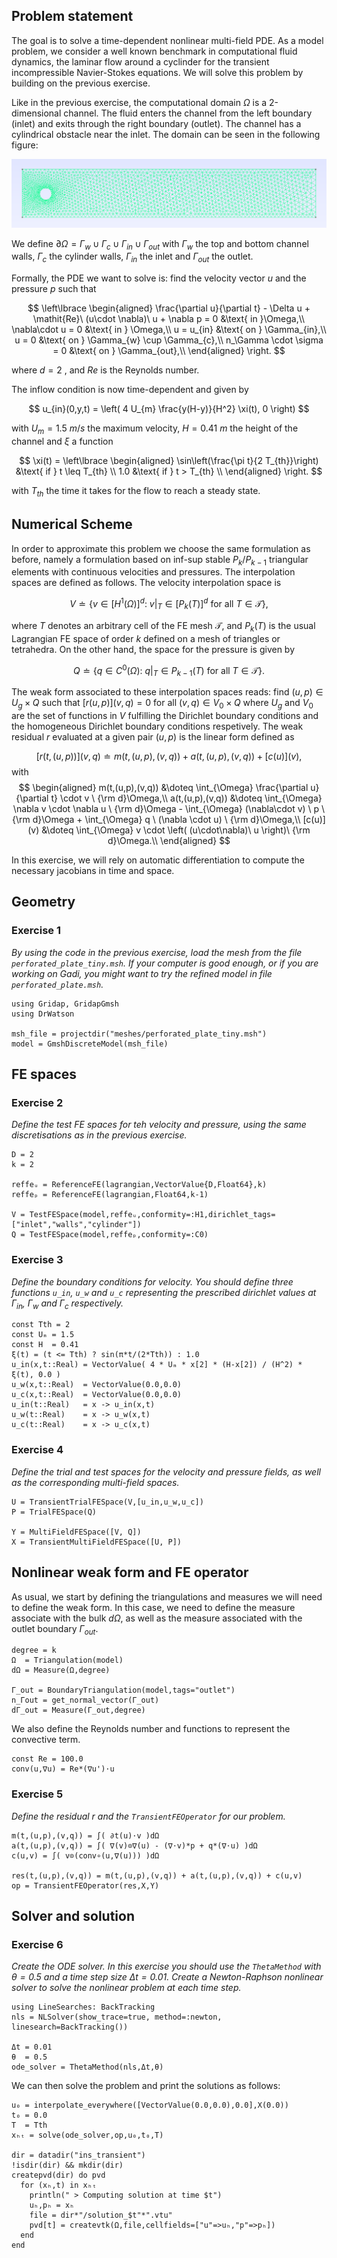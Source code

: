 <!--This file was generated, do not modify it.-->
## Problem statement

The goal is to solve a time-dependent nonlinear multi-field PDE. As a model problem, we consider a well known benchmark in computational fluid dynamics, the laminar flow around a cyclinder for the transient incompressible Navier-Stokes equations. We will solve this problem by building on the previous exercise.

Like in the previous exercise, the computational domain $\Omega$ is a 2-dimensional channel. The fluid enters the channel from the left boundary (inlet) and exits through the right boundary (outlet). The channel has a cylindrical obstacle near the inlet. The domain can be seen in the following figure:

![](/assets/literate_figures/ins/perforated_plate.png)


We define $\partial \Omega = \Gamma_{w} \cup \Gamma_{c} \cup \Gamma_{in} \cup \Gamma_{out}$ with $\Gamma_{w}$ the top and bottom channel walls, $\Gamma_{c}$ the cylinder walls, $\Gamma_{in}$ the inlet and $\Gamma_{out}$ the outlet.

Formally, the PDE we want to solve is: find the velocity vector $u$ and the pressure $p$ such that

$$
\left\lbrace
\begin{aligned}
\frac{\partial u}{\partial t} - \Delta u + \mathit{Re}\ (u\cdot \nabla)\ u + \nabla p = 0 &\text{ in }\Omega,\\
\nabla\cdot u = 0 &\text{ in } \Omega,\\
u = u_{in} &\text{ on } \Gamma_{in},\\
u = 0 &\text{ on } \Gamma_{w} \cup \Gamma_{c},\\
n_\Gamma \cdot \sigma = 0 &\text{ on } \Gamma_{out},\\
\end{aligned}
\right.
$$

where $d=2$ , and $\mathit{Re}$ is the Reynolds number.

The inflow condition is now time-dependent and given by

$$
u_{in}(0,y,t) = \left( 4 U_{m} \frac{y(H-y)}{H^2} \xi(t), 0 \right)
$$

with $U_{m}=1.5 \ m/s$ the maximum velocity, $H = 0.41 \ m$ the height of the channel and $\xi$ a function

$$
\xi(t) = \left\lbrace
\begin{aligned}
  \sin\left(\frac{\pi t}{2 T_{th}}\right) &\text{ if } t \leq T_{th} \\
  1.0 &\text{ if } t > T_{th} \\
\end{aligned}
\right.
$$

with $T_{th}$ the time it takes for the flow to reach a steady state.

## Numerical Scheme

In order to approximate this problem we choose the same formulation as before, namely a formulation based on inf-sup stable $P_{k}/P_{k-1}$ triangular elements with continuous velocities and pressures. The interpolation spaces are defined as follows. The velocity interpolation space is

$$
V \doteq \{ v \in [H^1(\Omega)]^d:\ v|_T\in [P_k(T)]^d \text{ for all } T\in\mathcal{T} \},
$$

where $T$ denotes an arbitrary cell of the FE mesh $\mathcal{T}$, and $P_k(T)$ is the usual Lagrangian FE space of order $k$ defined on a mesh of triangles or tetrahedra.
On the other hand, the space for the pressure is given by

$$
Q \doteq \{ q \in C^0(\Omega):\ q|_T\in P_{k-1}(T) \text{ for all } T\in\mathcal{T}\}.
$$

The weak form associated to these interpolation spaces reads: find $(u,p)\in U_g \times Q$ such that $[r(u,p)](v,q)=0$ for all $(v,q)\in V_0 \times Q$
where $U_g$ and $V_0$ are the set of functions in $V$ fulfilling the Dirichlet boundary conditions and the homogeneous Dirichlet boundary conditions respetively. The weak residual $r$ evaluated at a given pair $(u,p)$ is the linear form defined as

$$
[r(t,(u,p))](v,q) \doteq m(t,(u,p),(v,q)) + a(t,(u,p),(v,q)) + [c(u)](v),
$$
with
$$
\begin{aligned}
m(t,(u,p),(v,q)) &\doteq \int_{\Omega} \frac{\partial u}{\partial t} \cdot v \ {\rm d}\Omega,\\
a(t,(u,p),(v,q)) &\doteq \int_{\Omega} \nabla v \cdot \nabla u \ {\rm d}\Omega - \int_{\Omega} (\nabla\cdot v) \ p \ {\rm d}\Omega + \int_{\Omega} q \ (\nabla \cdot u) \ {\rm d}\Omega,\\
[c(u)](v) &\doteq \int_{\Omega} v 	\cdot \left( (u\cdot\nabla)\ u \right)\ {\rm d}\Omega.\\
\end{aligned}
$$

In this exercise, we will rely on automatic differentiation to compute the necessary jacobians in time and space.

## Geometry

### Exercise 1

_By using the code in the previous exercise, load the mesh from the file `perforated_plate_tiny.msh`. If your computer is good enough, or if you are working on Gadi, you might want to try the refined model in file `perforated_plate.msh`._

````julia:ex1
using Gridap, GridapGmsh
using DrWatson

msh_file = projectdir("meshes/perforated_plate_tiny.msh")
model = GmshDiscreteModel(msh_file)
````

## FE spaces

### Exercise 2

_Define the test FE spaces for teh velocity and pressure, using the same discretisations as in the previous exercise._

````julia:ex2
D = 2
k = 2

reffeᵤ = ReferenceFE(lagrangian,VectorValue{D,Float64},k)
reffeₚ = ReferenceFE(lagrangian,Float64,k-1)

V = TestFESpace(model,reffeᵤ,conformity=:H1,dirichlet_tags=["inlet","walls","cylinder"])
Q = TestFESpace(model,reffeₚ,conformity=:C0)
````

### Exercise 3
_Define the boundary conditions for velocity. You should define three functions `u_in`, `u_w` and `u_c` representing the prescribed dirichlet values at $\Gamma_{in}$, $\Gamma_w$ and $\Gamma_c$ respectively._

````julia:ex3
const Tth = 2
const Uₘ = 1.5
const H  = 0.41
ξ(t) = (t <= Tth) ? sin(π*t/(2*Tth)) : 1.0
u_in(x,t::Real) = VectorValue( 4 * Uₘ * x[2] * (H-x[2]) / (H^2) * ξ(t), 0.0 )
u_w(x,t::Real)  = VectorValue(0.0,0.0)
u_c(x,t::Real)  = VectorValue(0.0,0.0)
u_in(t::Real)   = x -> u_in(x,t)
u_w(t::Real)    = x -> u_w(x,t)
u_c(t::Real)    = x -> u_c(x,t)
````

### Exercise 4
_Define the trial and test spaces for the velocity and pressure fields, as well as the corresponding multi-field spaces._

````julia:ex4
U = TransientTrialFESpace(V,[u_in,u_w,u_c])
P = TrialFESpace(Q)

Y = MultiFieldFESpace([V, Q])
X = TransientMultiFieldFESpace([U, P])
````

## Nonlinear weak form and FE operator

As usual, we start by defining the triangulations and measures we will need to define the weak form. In this case, we need to define the measure associate with the bulk $d\Omega$, as well as the measure associated with the outlet boundary $\Gamma_{out}$.

````julia:ex5
degree = k
Ω  = Triangulation(model)
dΩ = Measure(Ω,degree)

Γ_out = BoundaryTriangulation(model,tags="outlet")
n_Γout = get_normal_vector(Γ_out)
dΓ_out = Measure(Γ_out,degree)
````

We also define the Reynolds number and functions to represent the convective term.

````julia:ex6
const Re = 100.0
conv(u,∇u) = Re*(∇u')⋅u
````

### Exercise 5
_Define the residual $r$ and the `TransientFEOperator` for our problem._

````julia:ex7
m(t,(u,p),(v,q)) = ∫( ∂t(u)⋅v )dΩ
a(t,(u,p),(v,q)) = ∫( ∇(v)⊙∇(u) - (∇⋅v)*p + q*(∇⋅u) )dΩ
c(u,v) = ∫( v⊙(conv∘(u,∇(u))) )dΩ

res(t,(u,p),(v,q)) = m(t,(u,p),(v,q)) + a(t,(u,p),(v,q)) + c(u,v)
op = TransientFEOperator(res,X,Y)
````

## Solver and solution

### Exercise 6

_Create the ODE solver. In this exercise you should use the `ThetaMethod` with $\theta = 0.5$ and a time step size $\Delta t = 0.01$. Create a Newton-Raphson nonlinear solver to solve the nonlinear problem at each time step._

````julia:ex8
using LineSearches: BackTracking
nls = NLSolver(show_trace=true, method=:newton, linesearch=BackTracking())

Δt = 0.01
θ  = 0.5
ode_solver = ThetaMethod(nls,Δt,θ)
````

We can then solve the problem and print the solutions as follows:

````julia:ex9
u₀ = interpolate_everywhere([VectorValue(0.0,0.0),0.0],X(0.0))
t₀ = 0.0
T  = Tth
xₕₜ = solve(ode_solver,op,u₀,t₀,T)

dir = datadir("ins_transient")
!isdir(dir) && mkdir(dir)
createpvd(dir) do pvd
  for (xₕ,t) in xₕₜ
    println(" > Computing solution at time $t")
    uₕ,pₕ = xₕ
    file = dir*"/solution_$t"*".vtu"
    pvd[t] = createvtk(Ω,file,cellfields=["u"=>uₕ,"p"=>pₕ])
  end
end
````

